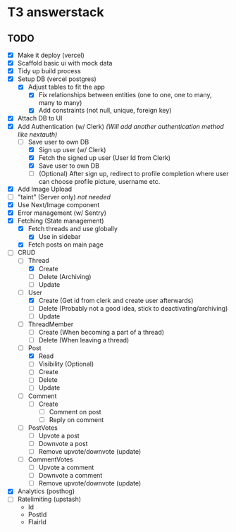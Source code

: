 # T3 answerstack

## TODO

- [x] Make it deploy (vercel)
- [x] Scaffold basic ui with mock data
- [x] Tidy up build process
- [x] Setup DB (vercel postgres)
  - [x] Adjust tables to fit the app
    - [x] Fix relationships between entities (one to one, one to many, many to many)
    - [x] Add constraints (not null, unique, foreign key)
- [x] Attach DB to UI
- [x] Add Authentication (w/ Clerk) _(Will add another authentication method like nextauth)_
  - [ ] Save user to own DB
    - [x] Sign up user (w/ Clerk)
    - [x] Fetch the signed up user (User Id from Clerk)
    - [x] Save user to own DB
    - [ ] (Optional) After sign up, redirect to profile completion where user can choose profile picture, username
          etc.
- [x] Add Image Upload
- [ ] "taint" (Server only) _not needed_
- [x] Use Next/Image component
- [x] Error management (w/ Sentry)
- [x] Fetching (State management)
  - [x] Fetch threads and use globally
    - [x] Use in sidebar
  - [x] Fetch posts on main page
- [ ] CRUD
  - [ ] Thread
    - [x] Create
    - [ ] Delete (Archiving)
    - [ ] Update
  - [ ] User
    - [x] Create (Get id from clerk and create user afterwards)
    - [ ] Delete (Probably not a good idea, stick to deactivating/archiving)
    - [ ] Update
  - [ ] ThreadMember
    - [ ] Create (When becoming a part of a thread)
    - [ ] Delete (When leaving a thread)
  - [ ] Post
    - [x] Read
    - [ ] Visibility (Optional)
    - [ ] Create
    - [ ] Delete
    - [ ] Update
  - [ ] Comment
    - [ ] Create
      - [ ] Comment on post
      - [ ] Reply on comment
  - [ ] PostVotes
    - [ ] Upvote a post
    - [ ] Downvote a post
    - [ ] Remove upvote/downvote (update)
  - [ ] CommentVotes
    - [ ] Upvote a comment
    - [ ] Downvote a comment
    - [ ] Remove upvote/downvote (update)
- [x] Analytics (posthog)
- [ ] Ratelimiting (upstash)
  - Id
  - PostId
  - FlairId
